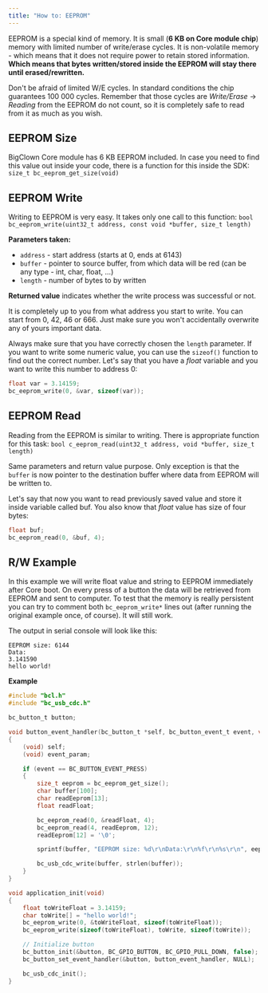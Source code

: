 ```yaml
---
title: "How to: EEPROM"
---
```


EEPROM is a special kind of memory. It is small (**6 KB on Core module chip**) memory with limited number of write/erase cycles. It is non-volatile memory - which means that it does not require power to retain stored information. **Which means that bytes written/stored inside the EEPROM will stay there until erased/rewritten.**

Don't be afraid of limited W/E cycles. In standard conditions the chip guarantees 100 000 cycles. Remember that those cycles are *Write/Erase* -> *Reading* from the EEPROM do not count, so it is completely safe to read from it as much as you wish.



## EEPROM Size
BigClown Core module has 6 KB EEPROM included. In case you need to find this value out inside your code, there is a function for this inside the SDK:
`size_t bc_eeprom_get_size(void)`


## EEPROM Write
Writing to EEPROM is very easy. It takes only one call to this function:
`bool bc_eeprom_write(uint32_t address, const void *buffer, size_t length)`

**Parameters taken:**

- `address` - start address (starts at 0, ends at 6143)
- `buffer` - pointer to source buffer, from which data will be red (can be any type - int, char, float, ...)
- `length` - number of bytes to by written

**Returned value** indicates whether the write process was successful or not. 

It is completely up to you from what address you start to write. You can start from 0, 42, 46 or 666. Just make sure you won't accidentally overwrite any of yours important data.

Always make sure that you have correctly chosen the `length` parameter. If you want to write some numeric value, you can use the `sizeof()` function to find out the correct number. Let's say that you have a *float* variable and you want to write this number to address 0:
```c
float var = 3.14159;
bc_eeprom_write(0, &var, sizeof(var));
```


## EEPROM Read
Reading from the EEPROM is similar to writing. There is appropriate function for this task:
`bool c_eeprom_read(uint32_t address, void *buffer, size_t length)`

Same parameters and return value purpose. Only exception is that the `buffer` is now pointer to the destination buffer where data from EEPROM will be written to.

Let's say that now you want to read previously saved value and store it inside variable called buf. You also know that *float* value has size of four bytes:
```c
float buf;
bc_eeprom_read(0, &buf, 4);
```



## R/W Example
In this example we will write float value and string to EEPROM immediately after Core boot. On every press of a button the data will be retrieved from EEPROM and sent to computer. To test that the memory is really persistent you can try to comment both `bc_eeprom_write*` lines out (after running the original example once, of course). It will still work.

The output in serial console will look like this:
```
EEPROM size: 6144
Data:
3.141590
hello world!
```
**Example**
```c
#include "bcl.h"
#include "bc_usb_cdc.h"

bc_button_t button;

void button_event_handler(bc_button_t *self, bc_button_event_t event, void *event_param)
{
    (void) self;
    (void) event_param;

    if (event == BC_BUTTON_EVENT_PRESS)
    {
        size_t eeprom = bc_eeprom_get_size();
        char buffer[100];
        char readEeprom[13];
        float readFloat;

        bc_eeprom_read(0, &readFloat, 4);
        bc_eeprom_read(4, readEeprom, 12);
        readEeprom[12] = '\0';

        sprintf(buffer, "EEPROM size: %d\r\nData:\r\n%f\r\n%s\r\n", eeprom, readFloat, readEeprom);

        bc_usb_cdc_write(buffer, strlen(buffer));
    }
}

void application_init(void)
{
    float toWriteFloat = 3.14159;
    char toWrite[] = "hello world!";
    bc_eeprom_write(0, &toWriteFloat, sizeof(toWriteFloat));
    bc_eeprom_write(sizeof(toWriteFloat), toWrite, sizeof(toWrite));

    // Initialize button
    bc_button_init(&button, BC_GPIO_BUTTON, BC_GPIO_PULL_DOWN, false);
    bc_button_set_event_handler(&button, button_event_handler, NULL);

    bc_usb_cdc_init();
}

```